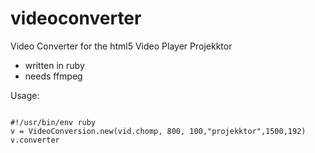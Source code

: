 videoconverter
==============

Video Converter for the html5 Video Player Projekktor 
- written in ruby
- needs ffmpeg

Usage:
<pre><code>
#!/usr/bin/env ruby
v = VideoConversion.new(vid.chomp, 800, 100,"projekktor",1500,192)
v.converter
</code></pre>
